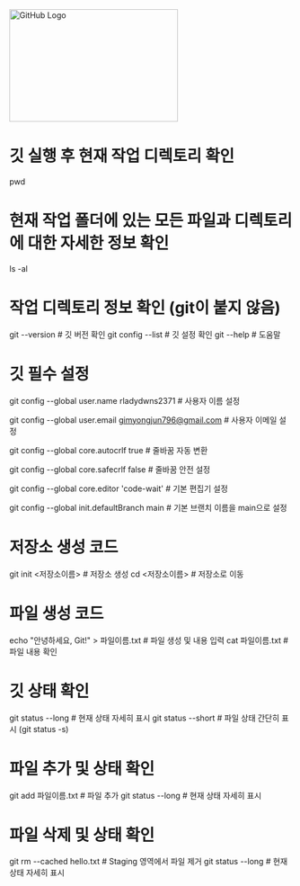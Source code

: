 <img src="https://cdn.pixabay.com/photo/2022/01/30/13/33/github-6980894_1280.png" alt="GitHub Logo" width="300" height="200">




# 깃 실행 후 현재 작업 디렉토리 확인 

pwd

# 현재 작업 폴더에 있는 모든 파일과 디렉토리에 대한 자세한 정보 확인
ls -al

# 작업 디렉토리 정보 확인 (git이 붙지 않음)
git --version     # 깃 버전 확인
git config --list # 깃 설정 확인
git --help        # 도움말

# 깃 필수 설정
git config --global user.name rladydwns2371  # 사용자 이름 설정

git config --global user.email gimyongjun796@gmail.com  # 사용자 이메일 설정

git config --global core.autocrlf true       # 줄바꿈 자동 변환

git config --global core.safecrlf false      # 줄바꿈 안전 설정

git config --global core.editor 'code-wait'  # 기본 편집기 설정

git config --global init.defaultBranch main  # 기본 브랜치 이름을 main으로 설정

# 저장소 생성 코드
git init <저장소이름>  # 저장소 생성
cd <저장소이름>        # 저장소로 이동

# 파일 생성 코드
echo "안녕하세요, Git!" > 파일이름.txt     # 파일 생성 및 내용 입력
cat 파일이름.txt      # 파일 내용 확인

# 깃 상태 확인
git status --long     # 현재 상태 자세히 표시
git status --short    # 파일 상태 간단히 표시 (git status -s)

# 파일 추가 및 상태 확인
git add 파일이름.txt  # 파일 추가
git status --long     # 현재 상태 자세히 표시

# 파일 삭제 및 상태 확인
git rm --cached hello.txt  # Staging 영역에서 파일 제거
git status --long          # 현재 상태 자세히 표시


